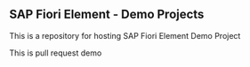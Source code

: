 ## SAP Fiori Element - Demo Projects

This is a repository for hosting SAP Fiori Element Demo Project

This is pull request demo